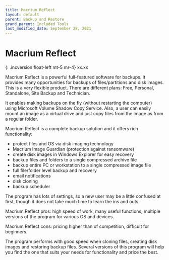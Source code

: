 ```yaml
---
title: Macrium Reflect
layout: default
parent: Backup and Restore
grand_parent: Included Tools
last_modified_date: September 28, 2021
---
```


# Macrium Reflect

{: .incversion float-left mt-5 mr-4}
xx.xx

Macrium Reflect is a powerful full-featured software for backups. It provides many opportunities for backups of files/partitions and disk images. This is a very flexible product. There are different plans: Free, Personal, Standalone, Site Backup and Technician.

It enables making backups on the fly (without restarting the computer) using Microsoft Volume Shadow Copy Service. Also, a user can easily mount an image as a virtual drive and just copy files from the image as from a regular folder.


Macrium Reflect is a complete backup solution and it offers rich functionality:
*   protect files and OS via disk imaging technology
*   Macrium Image Guardian (protection against ransomware)
*   create disk images in Windows Explorer for easy recovery
*   backup files and folders to a single compressed archive file
*   backup entire PC or workstation to a single compressed image file
*   full file/folder level backup and recovery
*   email notifications
*   disk cloning
*   backup scheduler


The program has lots of settings, so a new user may be a little confused at first, though it does not take much time to learn the ins and outs.

Macrium Reflect pros: high speed of work, many useful functions, multiple versions of the program for various OS and devices.

Macrium Reflect cons: pricing higher than of competition, difficult for beginners.


The program performs with good speed when cloning files, creating disk images and restoring backup files. Several versions of this program will help you find the one that suits your needs for functionality and price the best.